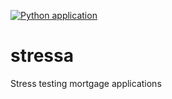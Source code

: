 [![Python application](https://github.com/seemir/stressa/actions/workflows/python-app.yml/badge.svg)](https://github.com/seemir/stressa/actions/workflows/python-app.yml)

# stressa

Stress testing mortgage applications
